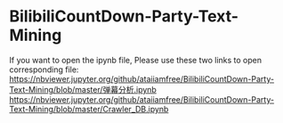 # BilibiliCountDown-Party-Text-Mining
If you want to open the ipynb file, Please use these two links to open corresponding file:
https://nbviewer.jupyter.org/github/ataiiamfree/BilibiliCountDown-Party-Text-Mining/blob/master/弹幕分析.ipynb
https://nbviewer.jupyter.org/github/ataiiamfree/BilibiliCountDown-Party-Text-Mining/blob/master/Crawler_DB.ipynb
